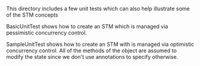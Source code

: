 This directory includes a few unit tests which can also help illustrate some of the STM concepts

BasicUnitTest shows how to create an STM which is managed via pessimistic concurrency control.

SampleUnitTest shows how to create an STM with is managed via optimistic concurrency control. All of the methods of the object are assumed to modify the state since we don't use annotations to specify otherwise.